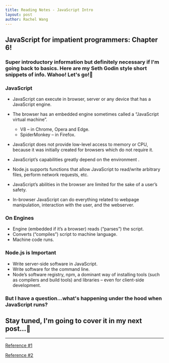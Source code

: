 ```yaml
---
title: Reading Notes - JavaScript Intro
layout: post
author: Rachel Wang
---
```


## JavaScript for impatient programmers: Chapter 6! 

### Super introductory information but definitely necessary if I'm going back to basics. Here are my Seth Godin style short snippets of info. Wahoo! Let's go!🎊

### JavaScript
- JavaScript can execute in browser, server or any device that has a JavaScript engine.
- The browser has an embedded engine sometimes called a “JavaScript virtual machine”.
    - V8 – in Chrome, Opera and Edge.
    - SpiderMonkey – in Firefox.

- JavaScript does not provide low-level access to memory or CPU, because it was initially created for browsers which do not require it.
- JavaScript’s capabilities greatly depend on the environment .
- Node.js supports functions that allow JavaScript to read/write arbitrary files, perform network requests, etc.
- JavaScript’s abilities in the browser are limited for the sake of a user’s safety. 
- In-browser JavaScript can do everything related to webpage manipulation, interaction with the user, and the webserver.

### On Engines
- Engine (embedded if it’s a browser) reads (“parses”) the script.
- Converts (“compiles”) script to machine language.
- Machine code runs.

### Node.js is Important
- Write server-side software in JavaScript.
- Write software for the command line. 
- Node’s software registry, npm, a dominant way of installing tools (such as compilers and build tools) and libraries – even for client-side development.


### But I have a question...what's happening under the hood when JavaScript runs? 

## Stay tuned, I'm going to cover it in my next post...🎉

---

[Reference #1](https://javascript.info/intro)

[Reference #2](https://exploringjs.com/impatient-js/ch_big-picture.html)